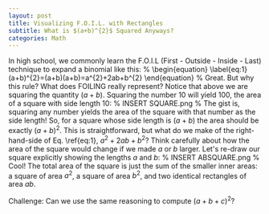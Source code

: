 ```yaml
---
layout: post
title: Visualizing F.O.I.L. with Rectangles
subtitle: What is $(a+b)^{2}$ Squared Anyways?
categories: Math
---
```

<html>
  <head>
  <script type="text/javascript" async
    src="https://cdnjs.cloudflare.com/ajax/libs/mathjax/2.7.4/latest.js?config=TeX-MML-AM_CHTML">
  </script>

  <script type="text/x-mathjax-config">
  MathJax.Hub.Config({
    tex2jax: {inlineMath: [['$','$'], ['\\(','\\)']]}
  });
  </script>
  <script type="text/javascript" async src="path-to-mathjax/MathJax.js?config=TeX-AMS_CHTML"></script>
  </head>
</html>

In high school, we commonly learn the F.O.I.L (First - Outside - Inside - Last) technique to expand a binomial like this:
%
\begin{equation}
\label{eq:1}
(a+b)^{2}=(a+b)(a+b)=a^{2}+2ab+b^{2}
\end{equation}
%
Great. But why this rule? What does FOILING really represent? Notice that above we are squaring the quantity $(a+b)$. Squaring the number 10 will yield 100, the area of a square with side length 10:
%
INSERT SQUARE.png
%
The gist is, squaring any number yields the area of the square with that number as the side length! So, for a square whose side length is $(a+b)$ the area should be exactly $(a+b)^{2}$. This is straightforward, but what do we make of the right-hand-side of Eq. \ref{eq:1}, $a^{2}+2ab+b^{2}$? Think carefully about how the area of the square would change if we made $a$ or $b$ larger. Let's re-draw our square explicitly showing the lengths $a$ and $b$:
%
INSERT ABSQUARE.png
%
Cool! The total area of the square is just the sum of the smaller inner areas: a square of area $a^{2}$, a square of area $b^{2}$, and two identical rectangles of area $ab$. 

Challenge: Can we use the same reasoning to compute $(a+b+c)^{2}$?







